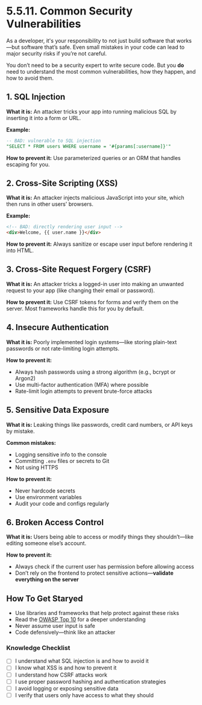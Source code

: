 # 5.5.11. Common Security Vulnerabilities

As a developer, it's your responsibility to not just build software that works—but software that’s safe. Even small mistakes in your code can lead to major security risks if you’re not careful.

You don’t need to be a security expert to write secure code. But you **do** need to understand the most common vulnerabilities, how they happen, and how to avoid them.

## 1. SQL Injection

**What it is:**
An attacker tricks your app into running malicious SQL by inserting it into a form or URL.

**Example:**

```sql
-- BAD: vulnerable to SQL injection
"SELECT * FROM users WHERE username = '#{params[:username]}'"
```

**How to prevent it:**
Use parameterized queries or an ORM that handles escaping for you.

## 2. Cross-Site Scripting (XSS)

**What it is:**
An attacker injects malicious JavaScript into your site, which then runs in other users' browsers.

**Example:**

```html
<!-- BAD: directly rendering user input -->
<div>Welcome, {{ user.name }}</div>
```

**How to prevent it:**
Always sanitize or escape user input before rendering it into HTML.

## 3. Cross-Site Request Forgery (CSRF)

**What it is:**
An attacker tricks a logged-in user into making an unwanted request to your app (like changing their email or password).

**How to prevent it:**
Use CSRF tokens for forms and verify them on the server. Most frameworks handle this for you by default.

## 4. Insecure Authentication

**What it is:**
Poorly implemented login systems—like storing plain-text passwords or not rate-limiting login attempts.

**How to prevent it:**

- Always hash passwords using a strong algorithm (e.g., bcrypt or Argon2)
- Use multi-factor authentication (MFA) where possible
- Rate-limit login attempts to prevent brute-force attacks

## 5. Sensitive Data Exposure

**What it is:**
Leaking things like passwords, credit card numbers, or API keys by mistake.

**Common mistakes:**

- Logging sensitive info to the console
- Committing `.env` files or secrets to Git
- Not using HTTPS

**How to prevent it:**

- Never hardcode secrets
- Use environment variables
- Audit your code and configs regularly

## 6. Broken Access Control

**What it is:**
Users being able to access or modify things they shouldn’t—like editing someone else’s account.

**How to prevent it:**

- Always check if the current user has permission before allowing access
- Don’t rely on the frontend to protect sensitive actions—**validate everything on the server**

## How To Get Staryed

- Use libraries and frameworks that help protect against these risks
- Read the [OWASP Top 10](https://owasp.org/www-project-top-ten/) for a deeper understanding
- Never assume user input is safe
- Code defensively—think like an attacker

### Knowledge Checklist

- [ ] I understand what SQL injection is and how to avoid it
- [ ] I know what XSS is and how to prevent it
- [ ] I understand how CSRF attacks work
- [ ] I use proper password hashing and authentication strategies
- [ ] I avoid logging or exposing sensitive data
- [ ] I verify that users only have access to what they should

